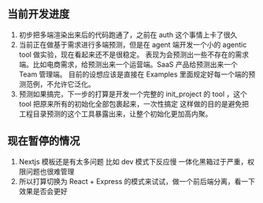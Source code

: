 ## 当前开发进度

1. 初步把多端渲染出来后的代码跑通了，之前在 auth 这个事情上卡了很久
2. 当前正在做基于需求进行多端预测，但是在 agent 端开发一个小的 agentic tool 做实验，现在看起来还不是很稳定。
    表现为会预测出一些不存在的需求端。比如电商需求，给预测出来一个运营端。SaaS 产品给预测出来一个 Team 管理端。
    目前的设想应该是直接在 Examples 里面规定好每一个端的预测范例，不允许它泛化。
3. 预测如果搞完，下一步的打算是开发一个完整的 init_project 的 tool ，这个 tool 把原来所有的初始化全部包裹起来，一次性搞定
    这样做的目的是避免把工程目录预测的这个工具暴露出来，让整个初始化更加高内聚。


## 现在暂停的情况
1. Nextjs 模板还是有太多问题
    比如 dev 模式下反应慢
    一体化黑箱过于严重，权限问题也很难管理
2. 所以打算切换为 React + Express 的模式来试试，做一个前后端分离，看一下效果是否会更好


